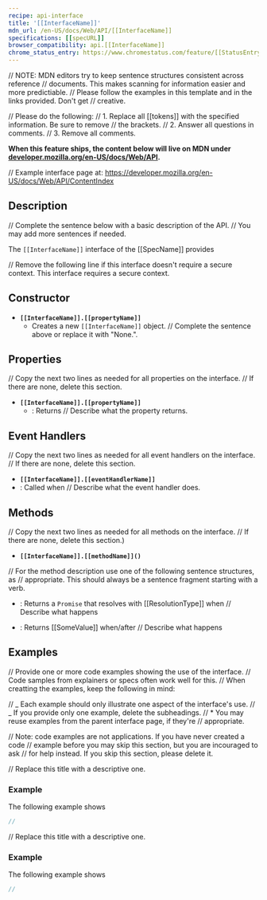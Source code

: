 ```yaml
---
recipe: api-interface
title: '[[InterfaceName]]'
mdn_url: /en-US/docs/Web/API/[[InterfaceName]]
specifications: [[specURL]]
browser_compatibility: api.[[InterfaceName]]
chrome_status_entry: https://www.chromestatus.com/feature/[[StatusEntryID]]
---
```


// NOTE: MDN editors try to keep sentence structures consistent across reference
// documents. This makes scanning for information easier and more predictiable.
// Please follow the examples in this template and in the links provided. Don't get
// creative.

// Please do the following:
// 1. Replace all [[tokens]] with the specified information. Be sure to remove
// the brackets.
// 2. Answer all questions in comments.
// 3. Remove all comments.

**When this feature ships, the content below will live on MDN under
[developer.mozilla.org/en-US/docs/Web/API](https://developer.mozilla.org/en-US/docs/Web/API).**

// Example interface page at: https://developer.mozilla.org/en-US/docs/Web/API/ContentIndex

## Description

// Complete the sentence below with a basic description of the API.
// You may add more sentences if needed.

The `[[InterfaceName]]` interface of the [[SpecName]] provides

// Remove the following line if this interface doesn't require a secure context.
This interface requires a secure context.

## Constructor

- **`[[InterfaceName]].[[propertyName]]`**
  - Creates a new `[[InterfaceName]]` object.
// Complete the sentence above or replace it with "None.".

## Properties

// Copy the next two lines as needed for all properties on the interface.
// If there are none, delete this section.

- **`[[InterfaceName]].[[propertyName]]`**
  - : Returns // Describe what the property returns.

## Event Handlers

// Copy the next two lines as needed for all event handlers on the interface.
// If there are none, delete this section.

-  **`[[InterfaceName]].[[eventHandlerName]]`**
  - : Called when // Describe what the event handler does.

## Methods

// Copy the next two lines as needed for all methods on the interface.
// If there are none, delete this section.)

- **`[[InterfaceName]].[[methodName]]()`**

// For the method description use one of the following sentence structures, as
// appropriate. This should always be a sentence fragment starting with a verb.

  - : Returns a `Promise` that resolves with [[ResolutionType]] when // Describe what happens

  - : Returns [[SomeValue]] when/after // Describe what happens

## Examples

// Provide one or more code examples showing the use of the interface.
// Code samples from explainers or specs often work well for this.
// When creatting the examples, keep the following in mind:

// _ Each example should only illustrate one aspect of the interface's use.
// _ If you provide only one example, delete the subheadings.
// \* You may reuse examples from the parent interface page, if they're
// appropriate.

// Note: code examples are not applications. If you have never created a code
// example before you may skip this section, but you are incouraged to ask
// for help instead. If you skip this section, please delete it.

// Replace this title with a descriptive one.

### Example

The following example shows

```js
//
```

// Replace this title with a descriptive one.

### Example

The following example shows

```js
//
```
